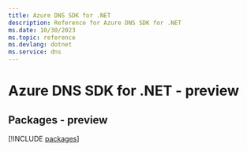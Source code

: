 ```yaml
---
title: Azure DNS SDK for .NET
description: Reference for Azure DNS SDK for .NET
ms.date: 10/30/2023
ms.topic: reference
ms.devlang: dotnet
ms.service: dns
---
```

# Azure DNS SDK for .NET - preview
## Packages - preview
[!INCLUDE [packages](dns-index.md)]